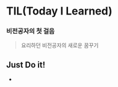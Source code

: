 # TIL(Today I Learned)

### 비전공자의 첫 걸음

> 요리하던 비전공자의 새로운 꿈꾸기



## Just Do it!

- [Git]: https://github.com/yummygyudon/TIL/blob/master/GitHub/GitHub.md	"Git"

  
